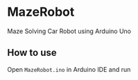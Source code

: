 # MazeRobot
Maze Solving Car Robot using Arduino Uno

## How to use
Open `MazeRobot.ino` in Arduino IDE and run
